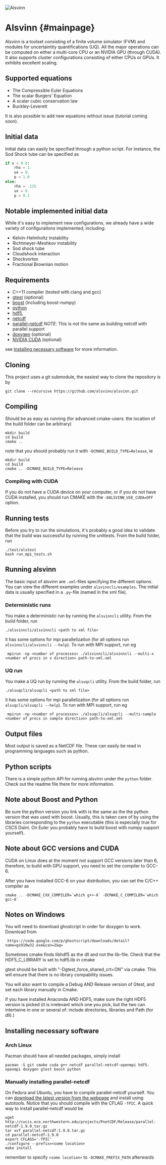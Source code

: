 ![Alsvinn](https://github.com/kjetil-lye/alsvinn/raw/master/documentation/images/kh.png "Kelvin-Helmholtz simulation")
# Alsvinn {#mainpage}

Alsvinn is a toolset consisting of a finite volume simulator (FVM) and modules for uncertaintity quantifications (UQ).
All the major operations can be computed on either a multi-core CPU or an NVIDIA GPU (through CUDA).
It also supports cluster configurations consisting of either CPUs or GPUs. It exhibits excellent scaling.

## Supported equations

  * The Compressible Euler Equations
  * The scalar Burgers' Equation
  * A scalar cubic conservation law
  * Buckley-Leverett

It is also possible to add new equations without issue (tutorial coming soon).

## Initial data

Initial data can easily be specified through a python script. For instance, the Sod Shock tube can be specified as
```python
if x < 0.0:
    rho = 1.
    ux = 0.
    p = 1.0
else:
    rho = .125
    ux = 0.
    p = 0.1
```

## Notable implemented initial data
While it's easy to implement new configurations, we already have a wide variety of configuraitons implemented, including:

   * Kelvin-Helmholtz instability
   * Richtmeyer-Meshkov instability
   * Sod shock tube
   * Cloudshock interaction
   * Shockvortex
   * Fractional Brownian motion



## Requirements

  * C++11 compiler (tested with clang and gcc)
  * [gtest](https://github.com/google/googletest) (optional)
  * [boost](https://www.boost.org/) (including boost-numpy)
  * [python](https://www.python.org)
  * [hdf5](https://support.hdfgroup.org/HDF5/),
  * [netcdf](https://www.unidata.ucar.edu/software/netcdf/)
  * [parallel-netcdf](https://trac.mcs.anl.gov/projects/parallel-netcdf) *NOTE*: This is *not* the same as building netcdf with parallel support
  * [doxygen](http://www.stack.nl/~dimitri/doxygen/) (optional)
  * [NVIDIA CUDA](https://developer.nvidia.com/cuda-zone) (optional)

see [Installing necessary software](#installing-necessary-software) for more information.

## Cloning

This project uses a git submodule, the easiest way to clone the repository is by

    git clone --recursive https://github.com/alsvinn/alsvinn.git


## Compiling

Should be as easy as running (for advanced cmake-users: the location of the build folder can be arbitrary)

    mkdir build
    cd build
    cmake ..

note that you should probably run it with ```-DCMAKE_BUILD_TYPE=Release```, ie

    mkdir build
    cd build
    cmake .. -DCMAKE_BUILD_TYPE=Release

### Compiling with CUDA

If you do not have a CUDA device on your computer, or if you do not have CUDA installed, you should run CMAKE with the ```-DALSVINN_USE_CUDA=OFF``` option.

## Running tests

Before you try to run the simulations, it's probably a good idea to validate that the build was successful by running the unittests. From the build folder, run

    ./test/alstest
    bash run_mpi_tests.sh

## Running alsvinn

The basic input of alsvinn are ```.xml```-files specifying the different options. You can view the different examples under ```alsvinncli/examples```. The initial data is usually specified in a ```.py```-file (named in the xml file).

### Deterministic runs

You make a deterministic run by running the ```alsvinncli``` utility. From the build folder, run

    ./alsvinncli/alsvinncli <path to xml file>

 it has some options for mpi parallelization (for all options run ```alsvinncli/alsvinncli --help```). To run with MPI support, run eg

     mpirun -np <number of processes> ./alsvinncli/alsvinncli --multi-x <number of procs in x direction> path-to-xml.xml

### UQ run

You make a UQ run by running the ```alsuqcli``` utility. From the build folder, run

    ./alsuqcli/alsuqcli <path to xml file>

 it has some options for mpi parallelization (for all options run ```alsuqcli/alsuqcli --help```). To run with MPI support, run eg

     mpirun -np <number of processes> ./alsuqcli/alsuqcli --multi-sample <number of procs in sample direction> path-to-xml.xml

## Output files

Most output is saved as a NetCDF file. These can easily be read in programming languages such as python.

## Python scripts

There is a simple python API for running alsvinn under the ```python``` folder. Check out the readme file there for more information.

## Note about Boost and Python

Be sure the python version you link with is the same as the the python version that was used with boost.
Usually, this is taken care of by using the libraries corresponding to the ```python``` executable (this is
especially true for CSCS Daint. On Euler you probably have to build boost with numpy support yourself).

## Note about GCC versions and CUDA

CUDA on Linux does at the moment not support GCC versions later than 6, therefore, to build with GPU support, you need to set the compiler to GCC-6.

After you have installed GCC-6 on your distribution, you can set the C/C++ compiler as

    cmake .. -DCMAKE_CXX_COMPILER=`which g++-6` -DCMAKE_C_COMPILER=`which gcc-6`

## Notes on Windows

You will need to download ghostcript in order for doxygen to work. Download from

     https://code.google.com/p/ghostscript/downloads/detail?name=gs910w32.exe&can=2&q=

Sometimes cmake finds libhdf5 as the dll and not the lib-file. Check that the HDF5_C_LIBRARY is set to hdf5.lib in cmake

gtest should be built with "-Dgtest_force_shared_crt=ON" via cmake. This will ensure that there is no library compability issues.

You will also want to compile a Debug AND Release version of Gtest, and set each library manually in Cmake.

If you have installed Anaconda AND HDF5, make sure the right HDF5 version is picked (it is irrelevant which one you pick,
but the two can intertwine in one or several of: include directories, libraries and Path (for dll).)


## Installing necessary software
### Arch Linux
Pacman should have all needed packages, simply install

    pacman -S git cmake cuda g++ netcdf parallel-netcdf-openmpi hdf5-openmpi doxygen gtest boost python

### Manually installing parallel-netcdf

On Fedora and Ubuntu, you have to compile parallel-netcdf yourself. You can [download the latest version from the webpage](https://trac.mcs.anl.gov/projects/parallel-netcdf/wiki/Download) and install using autotools. Notice that you should compile with the CFLAG ```-fPIC```. A quick way to install parallel-netcdf would be

    wget http://cucis.ece.northwestern.edu/projects/PnetCDF/Release/parallel-netcdf-1.9.0.tar.gz
    tar xvf parallel-netcdf-1.9.0.tar.gz
    cd parallel-netcdf-1.9.0
    export CFLAGS='-fPIC'
    ./configure --prefix=<some location>
    make install

remember to specify ```<some location>``` to ```-DCMAKE_PREFIX_PATH``` afterwards
